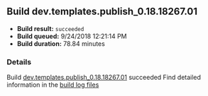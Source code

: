 ## Build dev.templates.publish_0.18.18267.01
- **Build result:** `succeeded`
- **Build queued:** 9/24/2018 12:21:14 PM
- **Build duration:** 78.84 minutes
### Details
Build [dev.templates.publish_0.18.18267.01](https://winappstudio.visualstudio.com/web/build.aspx?pcguid=a4ef43be-68ce-4195-a619-079b4d9834c2&builduri=vstfs%3a%2f%2f%2fBuild%2fBuild%2f26312) succeeded
Find detailed information in the [build log files](https://uwpctdiags.blob.core.windows.net/buildlogs/dev.templates.publish_0.18.18267.01_logs.zip)
